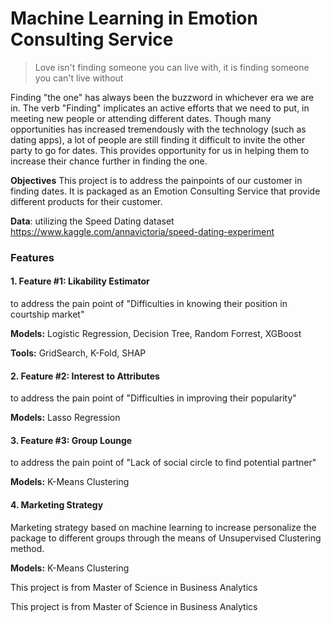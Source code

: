 # Machine Learning in Emotion Consulting Service

> Love isn't finding someone you can live with, it is finding someone you can't live without

Finding "the one" has always been the buzzword in whichever era we are in. The verb "Finding" implicates an active efforts that we need to put, in meeting new people or  attending different dates. Though many opportunities has increased tremendously with the technology (such as dating apps), a lot of people are still finding it difficult to invite the other party to go for dates. This provides opportunity for us in helping them to increase their chance further in finding the one.

**Objectives** This project is to address the painpoints of our customer in finding dates. It is packaged as an Emotion Consulting Service that provide different products for their customer. 

**Data**: utilizing the Speed Dating dataset https://www.kaggle.com/annavictoria/speed-dating-experiment

### Features

#### 1. Feature #1: Likability Estimator

to address the pain point of "Difficulties in knowing their position in courtship market"

**Models:** Logistic Regression, Decision Tree, Random Forrest, XGBoost

**Tools:** GridSearch, K-Fold, SHAP

#### 2. Feature #2: Interest to Attributes

to address the pain point of "Difficulties in improving their popularity"

**Models:** Lasso Regression

#### 3. Feature #3: Group Lounge

to address the pain point of "Lack of social circle to find potential partner"

**Models:** K-Means Clustering

#### 4. Marketing Strategy

Marketing strategy based on machine learning to increase personalize the package to different groups through the means of Unsupervised Clustering method. 

**Models:** K-Means Clustering

This project is from Master of Science in Business Analytics

This project is from Master of Science in Business Analytics 
